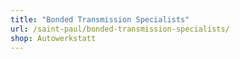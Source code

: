 ```yaml
---
title: "Bonded Transmission Specialists"
url: /saint-paul/bonded-transmission-specialists/
shop: Autowerkstatt
---
```

